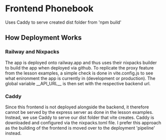 # Frontend Phonebook

Uses Caddy to serve created dist folder from 'npm build'

## How Deployment Works

### Railway and Nixpacks

The app is deployed onto railway.app and thus uses their nixpacks builder to
build the app when deployed via github. To replicate the proxy feature from the 
lesson examples, a simple check is done in vite.config.js to see what enironment
the app is currently in (development or production). The global variable
\_\_API_URL\_\_ is then set with the respective backend url.

### Caddy

Since this frontend is not deployed alongside the backend, it therefore cannot
be served by the express server as done in the lesson examples. Instead, we use
Caddy to serve our dist folder that vite creates. Caddy is downloaded and
configured via the nixpacks.toml file. I prefer this approach as the building of
the frontend is moved over to the deployment 'pipeline' instead.

